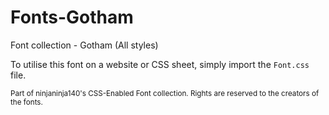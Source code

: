 # Fonts-Gotham

Font collection - Gotham (All styles)

To utilise this font on a website or CSS sheet, simply import the `Font.css` file.

<small>Part of ninjaninja140's CSS-Enabled Font collection. Rights are reserved to the creators of the fonts.</small>
